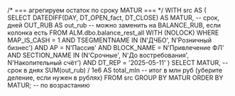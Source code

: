 /* === агрегируем остаток по сроку MATUR === */
WITH src AS (
    SELECT
        DATEDIFF(DAY, DT_OPEN_fact, DT_CLOSE) AS MATUR,     -- срок, дней
        OUT_RUB                                AS out_rub   -- можно заменить на BALANCE_RUB, если колонка есть
    FROM  ALM.dbo.balance_rest_all WITH (NOLOCK)
    WHERE MAP_IS_CASH   = 1
      AND TSEGMENTNAME  IN (N'ДЧБО', N'Розничный бизнес')
      AND AP            = N'Пассив'
      AND BLOCK_NAME    = N'Привлечение ФЛ'
      AND SECTION_NAME  IN (N'Срочные', N'До востребования', N'Накопительный счёт')
      AND DT_REP        = '2025-05-11'
)
SELECT
    MATUR,                                   -- срок в днях
    SUM(out_rub)        / 1e6 AS total_mln   -- итог в млн руб (уберите деление, если нужен в рублях)
FROM src
GROUP BY MATUR
ORDER BY MATUR;                              -- по возрастанию

